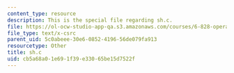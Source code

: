 ```yaml
---
content_type: resource
description: This is the special file regarding sh.c.
file: https://ol-ocw-studio-app-qa.s3.amazonaws.com/courses/6-828-operating-system-engineering-fall-2012/cb5a68a01e691f39e33065be15d7522f_sh.c
file_type: text/x-csrc
parent_uid: 5c0abeee-30e6-0852-4196-56de079fa913
resourcetype: Other
title: sh.c
uid: cb5a68a0-1e69-1f39-e330-65be15d7522f
---
```

